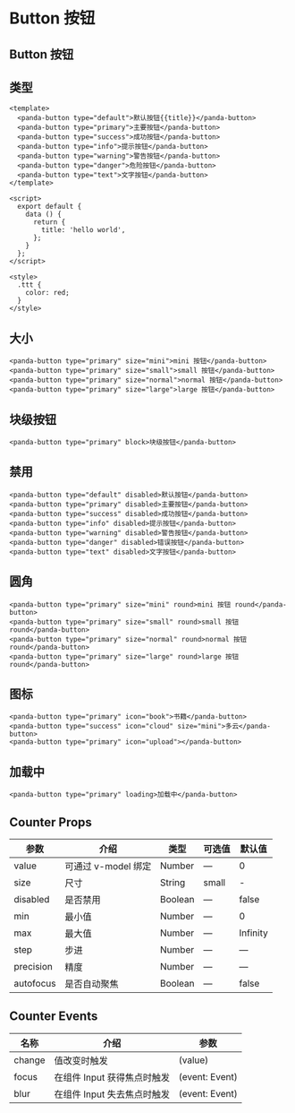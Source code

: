 # Button 按钮

## Button 按钮

## 类型

```vue
<template>
  <panda-button type="default">默认按钮{{title}}</panda-button>
  <panda-button type="primary">主要按钮</panda-button>
  <panda-button type="success">成功按钮</panda-button>
  <panda-button type="info">提示按钮</panda-button>
  <panda-button type="warning">警告按钮</panda-button>
  <panda-button type="danger">危险按钮</panda-button>
  <panda-button type="text">文字按钮</panda-button>
</template>

<script>
  export default {
    data () {
      return {
        title: 'hello world',
      };
    }
  };
</script>

<style>
  .ttt {
    color: red;
  }
</style>
```

## 大小

```vue
<panda-button type="primary" size="mini">mini 按钮</panda-button>
<panda-button type="primary" size="small">small 按钮</panda-button>
<panda-button type="primary" size="normal">normal 按钮</panda-button>
<panda-button type="primary" size="large">large 按钮</panda-button>
```

## 块级按钮

```vue
<panda-button type="primary" block>块级按钮</panda-button>
```

## 禁用

```vue
<panda-button type="default" disabled>默认按钮</panda-button>
<panda-button type="primary" disabled>主要按钮</panda-button>
<panda-button type="success" disabled>成功按钮</panda-button>
<panda-button type="info" disabled>提示按钮</panda-button>
<panda-button type="warning" disabled>警告按钮</panda-button>
<panda-button type="danger" disabled>错误按钮</panda-button>
<panda-button type="text" disabled>文字按钮</panda-button>
```

## 圆角

```vue
<panda-button type="primary" size="mini" round>mini 按钮 round</panda-button>
<panda-button type="primary" size="small" round>small 按钮 round</panda-button>
<panda-button type="primary" size="normal" round>normal 按钮 round</panda-button>
<panda-button type="primary" size="large" round>large 按钮 round</panda-button>
```

## 图标

```vue
<panda-button type="primary" icon="book">书籍</panda-button>
<panda-button type="success" icon="cloud" size="mini">多云</panda-button>
<panda-button type="primary" icon="upload"></panda-button>
```

## 加载中

```vue
<panda-button type="primary" loading>加载中</panda-button>
```

<style lang="less" scoped>
  .panda-button {
    margin-right: 10px;
  }
</style>

## Counter Props

| 参数 | 介绍 | 类型 | 可选值 | 默认值 |
|------|------|------|------|------|
| value | 可通过 v-model 绑定 | Number | — | 0 |
| size | 尺寸 | String | small | - |
| disabled | 是否禁用 | Boolean | — | false |
| min | 最小值 | Number | — | 0 |
| max | 最大值 | Number | — | Infinity |
| step | 步进 | Number | — | — |
| precision | 精度 | Number | — | — |
| autofocus | 是否自动聚焦 | Boolean | — | false |

<!-- | placeholder | 输入框默认 placeholder | String | — | — | -->

## Counter Events

| 名称 | 介绍 | 参数 |
|-----|------|-----|
| change | 值改变时触发 | (value) |
| focus | 在组件 Input 获得焦点时触发 | (event: Event) |
| blur | 在组件 Input 失去焦点时触发 | (event: Event) |